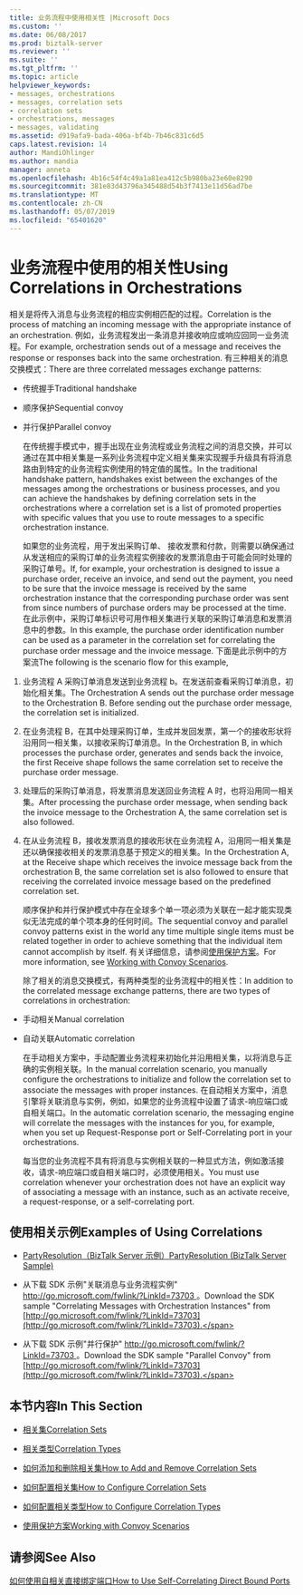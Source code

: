```yaml
---
title: 业务流程中使用相关性 |Microsoft Docs
ms.custom: ''
ms.date: 06/08/2017
ms.prod: biztalk-server
ms.reviewer: ''
ms.suite: ''
ms.tgt_pltfrm: ''
ms.topic: article
helpviewer_keywords:
- messages, orchestrations
- messages, correlation sets
- correlation sets
- orchestrations, messages
- messages, validating
ms.assetid: d919afa9-bada-406a-bf4b-7b46c831c6d5
caps.latest.revision: 14
author: MandiOhlinger
ms.author: mandia
manager: anneta
ms.openlocfilehash: 4b16c54f4c49a1a81ea412c5b980ba23e60e8290
ms.sourcegitcommit: 381e83d43796a345488d54b3f7413e11d56ad7be
ms.translationtype: MT
ms.contentlocale: zh-CN
ms.lasthandoff: 05/07/2019
ms.locfileid: "65401620"
---
```

# <a name="using-correlations-in-orchestrations"></a><span data-ttu-id="17147-102">业务流程中使用的相关性</span><span class="sxs-lookup"><span data-stu-id="17147-102">Using Correlations in Orchestrations</span></span>
<span data-ttu-id="17147-103">相关是将传入消息与业务流程的相应实例相匹配的过程。</span><span class="sxs-lookup"><span data-stu-id="17147-103">Correlation is the process of matching an incoming message with the appropriate instance of an orchestration.</span></span> <span data-ttu-id="17147-104">例如，业务流程发出一条消息并接收响应或响应回同一业务流程。</span><span class="sxs-lookup"><span data-stu-id="17147-104">For example, orchestration sends out of a message and receives the response or responses back into the same orchestration.</span></span> <span data-ttu-id="17147-105">有三种相关的消息交换模式：</span><span class="sxs-lookup"><span data-stu-id="17147-105">There are three correlated messages exchange patterns:</span></span>  
  
- <span data-ttu-id="17147-106">传统握手</span><span class="sxs-lookup"><span data-stu-id="17147-106">Traditional handshake</span></span>  
  
- <span data-ttu-id="17147-107">顺序保护</span><span class="sxs-lookup"><span data-stu-id="17147-107">Sequential convoy</span></span>  
  
- <span data-ttu-id="17147-108">并行保护</span><span class="sxs-lookup"><span data-stu-id="17147-108">Parallel convoy</span></span>  
  
  <span data-ttu-id="17147-109">在传统握手模式中，握手出现在业务流程或业务流程之间的消息交换，并可以通过在其中相关集是一系列业务流程中定义相关集来实现握手升级具有将消息路由到特定的业务流程实例使用的特定值的属性。</span><span class="sxs-lookup"><span data-stu-id="17147-109">In the traditional handshake pattern, handshakes exist between the exchanges of the messages among the orchestrations or business processes, and you can achieve the handshakes by defining correlation sets in the orchestrations where a correlation set is a list of promoted properties with specific values that you use to route messages to a specific orchestration instance.</span></span>  
  
  <span data-ttu-id="17147-110">如果您的业务流程，用于发出采购订单、 接收发票和付款，则需要以确保通过从发送相应的采购订单的业务流程实例接收的发票消息由于可能会同时处理的采购订单号。</span><span class="sxs-lookup"><span data-stu-id="17147-110">If, for example, your orchestration is designed to issue a purchase order, receive an invoice, and send out the payment, you need to be sure that the invoice message is received by the same orchestration instance that the corresponding purchase order was sent from since numbers of purchase orders may be processed at the time.</span></span> <span data-ttu-id="17147-111">在此示例中，采购订单标识号可用作相关集进行关联的采购订单消息和发票消息中的参数。</span><span class="sxs-lookup"><span data-stu-id="17147-111">In this example, the purchase order identification number can be used as a parameter in the correlation set for correlating the purchase order message and the invoice message.</span></span> <span data-ttu-id="17147-112">下面是此示例中的方案流</span><span class="sxs-lookup"><span data-stu-id="17147-112">The following is the scenario flow for this example,</span></span>  
  
1. <span data-ttu-id="17147-113">业务流程 A 采购订单消息发送到业务流程 b。在发送前查看采购订单消息，初始化相关集。</span><span class="sxs-lookup"><span data-stu-id="17147-113">The Orchestration A sends out the purchase order message to the Orchestration B. Before sending out the purchase order message, the correlation set is initialized.</span></span>  
  
2. <span data-ttu-id="17147-114">在业务流程 B，在其中处理采购订单，生成并发回发票，第一个的接收形状将沿用同一相关集，以接收采购订单消息。</span><span class="sxs-lookup"><span data-stu-id="17147-114">In the Orchestration B, in which processes the purchase order, generates and sends back the invoice, the first Receive shape follows the same correlation set to receive the purchase order message.</span></span>  
  
3. <span data-ttu-id="17147-115">处理后的采购订单消息，将发票消息发送回业务流程 A 时，也将沿用同一相关集。</span><span class="sxs-lookup"><span data-stu-id="17147-115">After processing the purchase order message, when sending back the invoice message to the Orchestration A, the same correlation set is also followed.</span></span>  
  
4. <span data-ttu-id="17147-116">在从业务流程 B，接收发票消息的接收形状在业务流程 A，沿用同一相关集是还以确保接收相关的发票消息基于预定义的相关集。</span><span class="sxs-lookup"><span data-stu-id="17147-116">In the Orchestration A, at the Receive shape which receives the invoice message back from the orchestration B, the same correlation set is also followed to ensure that receiving the correlated invoice message based on the predefined correlation set.</span></span>  
  
   <span data-ttu-id="17147-117">顺序保护和并行保护模式中存在全球多个单一项必须为关联在一起才能实现类似无法完成的单个项本身的任何时间。</span><span class="sxs-lookup"><span data-stu-id="17147-117">The sequential convoy and parallel convoy patterns exist in the world any time multiple single items must be related together in order to achieve something that the individual item cannot accomplish by itself.</span></span> <span data-ttu-id="17147-118">有关详细信息，请参阅[使用保护方案](../core/working-with-convoy-scenarios.md)。</span><span class="sxs-lookup"><span data-stu-id="17147-118">For more information, see [Working with Convoy Scenarios](../core/working-with-convoy-scenarios.md).</span></span>  
  
   <span data-ttu-id="17147-119">除了相关的消息交换模式，有两种类型的业务流程中的相关性：</span><span class="sxs-lookup"><span data-stu-id="17147-119">In addition to the correlated message exchange patterns, there are two types of correlations in orchestration:</span></span>  
  
- <span data-ttu-id="17147-120">手动相关</span><span class="sxs-lookup"><span data-stu-id="17147-120">Manual correlation</span></span>  
  
- <span data-ttu-id="17147-121">自动关联</span><span class="sxs-lookup"><span data-stu-id="17147-121">Automatic correlation</span></span>  
  
  <span data-ttu-id="17147-122">在手动相关方案中，手动配置业务流程来初始化并沿用相关集，以将消息与正确的实例相关联。</span><span class="sxs-lookup"><span data-stu-id="17147-122">In the manual correlation scenario, you manually configure the orchestrations to initialize and follow the correlation set to associate the messages with proper instances.</span></span> <span data-ttu-id="17147-123">在自动相关方案中，消息引擎将关联消息与实例，例如，如果您的业务流程中设置了请求-响应端口或自相关端口。</span><span class="sxs-lookup"><span data-stu-id="17147-123">In the automatic correlation scenario, the messaging engine will correlate the messages with the instances for you, for example, when you set up Request-Response port or Self-Correlating port in your orchestrations.</span></span>  
  
  <span data-ttu-id="17147-124">每当您的业务流程不具有将消息与实例相关联的一种显式方法，例如激活接收，请求-响应端口或自相关端口时，必须使用相关。</span><span class="sxs-lookup"><span data-stu-id="17147-124">You must use correlation whenever your orchestration does not have an explicit way of associating a message with an instance, such as an activate receive, a request-response, or a self-correlating port.</span></span>  
  
## <a name="examples-of-using-correlations"></a><span data-ttu-id="17147-125">使用相关示例</span><span class="sxs-lookup"><span data-stu-id="17147-125">Examples of Using Correlations</span></span>  
  
-   [<span data-ttu-id="17147-126">PartyResolution（BizTalk Server 示例）</span><span class="sxs-lookup"><span data-stu-id="17147-126">PartyResolution (BizTalk Server Sample)</span></span>](../core/partyresolution-biztalk-server-sample.md)  
  
-   <span data-ttu-id="17147-127">从下载 SDK 示例"关联消息与业务流程实例" [ http://go.microsoft.com/fwlink/?LinkId=73703 ](http://go.microsoft.com/fwlink/?LinkId=73703)。</span><span class="sxs-lookup"><span data-stu-id="17147-127">Download the SDK sample "Correlating Messages with Orchestration Instances" from [http://go.microsoft.com/fwlink/?LinkId=73703](http://go.microsoft.com/fwlink/?LinkId=73703).</span></span>  
  
-   <span data-ttu-id="17147-128">从下载 SDK 示例"并行保护" [ http://go.microsoft.com/fwlink/?LinkId=73703 ](http://go.microsoft.com/fwlink/?LinkId=73703)。</span><span class="sxs-lookup"><span data-stu-id="17147-128">Download the SDK sample "Parallel Convoy" from [http://go.microsoft.com/fwlink/?LinkId=73703](http://go.microsoft.com/fwlink/?LinkId=73703).</span></span>  
  
## <a name="in-this-section"></a><span data-ttu-id="17147-129">本节内容</span><span class="sxs-lookup"><span data-stu-id="17147-129">In This Section</span></span>  
  
-   [<span data-ttu-id="17147-130">相关集</span><span class="sxs-lookup"><span data-stu-id="17147-130">Correlation Sets</span></span>](../core/correlation-sets.md) 
  
-   [<span data-ttu-id="17147-131">相关类型</span><span class="sxs-lookup"><span data-stu-id="17147-131">Correlation Types</span></span>](../core/correlation-types.md) 
  
-   [<span data-ttu-id="17147-132">如何添加和删除相关集</span><span class="sxs-lookup"><span data-stu-id="17147-132">How to Add and Remove Correlation Sets</span></span>](../core/how-to-add-and-remove-correlation-sets.md) 
  
-   [<span data-ttu-id="17147-133">如何配置相关集</span><span class="sxs-lookup"><span data-stu-id="17147-133">How to Configure Correlation Sets</span></span>](../core/how-to-configure-correlation-sets.md)  
  
-   [<span data-ttu-id="17147-134">如何配置相关类型</span><span class="sxs-lookup"><span data-stu-id="17147-134">How to Configure Correlation Types</span></span>](../core/how-to-configure-correlation-types.md)  
  
-   [<span data-ttu-id="17147-135">使用保护方案</span><span class="sxs-lookup"><span data-stu-id="17147-135">Working with Convoy Scenarios</span></span>](../core/working-with-convoy-scenarios.md)  
  
## <a name="see-also"></a><span data-ttu-id="17147-136">请参阅</span><span class="sxs-lookup"><span data-stu-id="17147-136">See Also</span></span>  
 [<span data-ttu-id="17147-137">如何使用自相关直接绑定端口</span><span class="sxs-lookup"><span data-stu-id="17147-137">How to Use Self-Correlating Direct Bound Ports</span></span>](../core/how-to-use-self-correlating-direct-bound-ports.md)